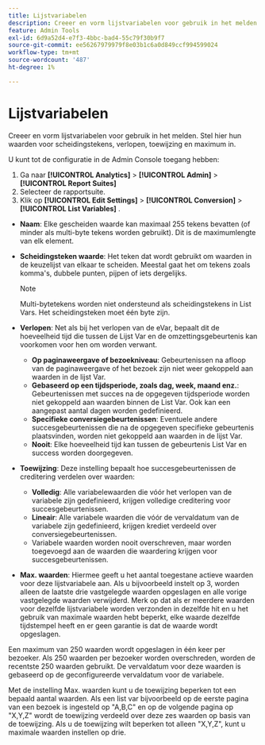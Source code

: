 ```yaml
---
title: Lijstvariabelen
description: Creeer en vorm lijstvariabelen voor gebruik in het melden.
feature: Admin Tools
exl-id: 6d9a52d4-e7f3-4bbc-bad4-55c79f30b9f7
source-git-commit: ee56267979979f8e03b1c6a0d849ccf994599024
workflow-type: tm+mt
source-wordcount: '487'
ht-degree: 1%

---
```


# Lijstvariabelen

Creeer en vorm lijstvariabelen voor gebruik in het melden. Stel hier hun waarden voor scheidingstekens, verlopen, toewijzing en maximum in.

U kunt tot de configuratie in de Admin Console toegang hebben:

1. Ga naar  **[!UICONTROL Analytics]** > **[!UICONTROL Admin]** > **[!UICONTROL Report Suites]**
2. Selecteer de rapportsuite.
3. Klik op  **[!UICONTROL Edit Settings]** > **[!UICONTROL Conversion]** > **[!UICONTROL List Variables]** .

* **Naam**: Elke gescheiden waarde kan maximaal 255 tekens bevatten (of minder als multi-byte tekens worden gebruikt). Dit is de maximumlengte van elk element.
* **Scheidingsteken waarde**: Het teken dat wordt gebruikt om waarden in de keuzelijst van elkaar te scheiden. Meestal gaat het om tekens zoals komma&#39;s, dubbele punten, pijpen of iets dergelijks.

   >[!NOTE]
   >
   >Multi-bytetekens worden niet ondersteund als scheidingstekens in List Vars. Het scheidingsteken moet één byte zijn.

* **Verlopen**: Net als bij het verlopen van de eVar, bepaalt dit de hoeveelheid tijd die tussen de Lijst Var en de omzettingsgebeurtenis kan voorkomen voor hen om worden verwant.
   * **Op paginaweergave of bezoekniveau**: Gebeurtenissen na afloop van de paginaweergave of het bezoek zijn niet weer gekoppeld aan waarden in de lijst Var.
   * **Gebaseerd op een tijdsperiode, zoals dag, week, maand enz.**: Gebeurtenissen met succes na de opgegeven tijdsperiode worden niet gekoppeld aan waarden binnen de List Var. Ook kan een aangepast aantal dagen worden gedefinieerd.
   * **Specifieke conversiegebeurtenissen**: Eventuele andere succesgebeurtenissen die na de opgegeven specifieke gebeurtenis plaatsvinden, worden niet gekoppeld aan waarden in de lijst Var.
   * **Nooit**: Elke hoeveelheid tijd kan tussen de gebeurtenis List Var en success worden doorgegeven.

* **Toewijzing**: Deze instelling bepaalt hoe succesgebeurtenissen de creditering verdelen over waarden:
   * **Volledig**: Alle variabelewaarden die vóór het verlopen van de variabele zijn gedefinieerd, krijgen volledige creditering voor succesgebeurtenissen.
   * **Lineair**: Alle variabele waarden die vóór de vervaldatum van de variabele zijn gedefinieerd, krijgen krediet verdeeld over conversiegebeurtenissen.
   * Variabele waarden worden nooit overschreven, maar worden toegevoegd aan de waarden die waardering krijgen voor succesgebeurtenissen.

* **Max. waarden**: Hiermee geeft u het aantal toegestane actieve waarden voor deze lijstvariabele aan. Als u bijvoorbeeld instelt op 3, worden alleen de laatste drie vastgelegde waarden opgeslagen en alle vorige vastgelegde waarden verwijderd. Merk op dat als er meerdere waarden voor dezelfde lijstvariabele worden verzonden in dezelfde hit en u het gebruik van maximale waarden hebt beperkt, elke waarde dezelfde tijdstempel heeft en er geen garantie is dat de waarde wordt opgeslagen.

Een maximum van 250 waarden wordt opgeslagen in één keer per bezoeker. Als 250 waarden per bezoeker worden overschreden, worden de recentste 250 waarden gebruikt. De vervaldatum voor deze waarden is gebaseerd op de geconfigureerde vervaldatum voor de variabele.

Met de instelling Max. waarden kunt u de toewijzing beperken tot een bepaald aantal waarden. Als een list var bijvoorbeeld op de eerste pagina van een bezoek is ingesteld op &quot;A,B,C&quot; en op de volgende pagina op &quot;X,Y,Z&quot; wordt de toewijzing verdeeld over deze zes waarden op basis van de toewijzing. Als u de toewijzing wilt beperken tot alleen &quot;X,Y,Z&quot;, kunt u maximale waarden instellen op drie.
